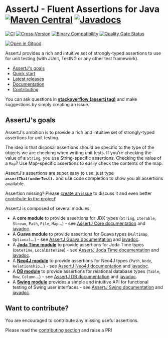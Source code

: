 # AssertJ - Fluent Assertions for Java [![Maven Central](https://img.shields.io/maven-central/v/org.assertj/assertj-core.svg?label=Maven%20Central)](https://search.maven.org/search?q=g:%22org.assertj%22%20AND%20a:%22assertj-core%22) [![Javadocs](http://www.javadoc.io/badge/org.assertj/assertj-core.svg)](http://www.javadoc.io/doc/org.assertj/assertj-core)

[![CI](https://github.com/assertj/assertj/actions/workflows/main.yml/badge.svg?branch=main)](https://github.com/assertj/assertj/actions/workflows/main.yml?query=branch%3Amain)
[![Cross-Version](https://github.com/assertj/assertj/actions/workflows/cross-version.yml/badge.svg?branch=main)](https://github.com/assertj/assertj/actions/workflows/cross-version.yml?query=branch%3Amain)
[![Binary Compatibility](https://github.com/assertj/assertj/actions/workflows/binary-compatibility.yml/badge.svg?branch=main)](https://github.com/assertj/assertj/actions/workflows/binary-compatibility.yml?query=branch%3Amain)
[![Quality Gate Status](https://sonarcloud.io/api/project_badges/measure?project=joel-costigliola_assertj-core&metric=alert_status)](https://sonarcloud.io/dashboard?id=joel-costigliola_assertj-core)

[![Open in Gitpod](https://gitpod.io/button/open-in-gitpod.svg)](https://gitpod.io/from-referrer/)

AssertJ provides a rich and intuitive set of strongly-typed assertions to use for unit testing (with JUnit, TestNG or any other test framework).

* [AssertJ's goals](#goals)
* [Quick start](https://assertj.github.io/doc/#assertj-core-quick-start)
* [Latest releases](https://assertj.github.io/doc/#assertj-core-release-notes)
* [Documentation](https://assertj.github.io/doc/#assertj-core)
* [Contributing](#contributing)

You can ask questions in [**stackoverflow (assertj tag)**](https://stackoverflow.com/questions/tagged/assertj?mixed=1) and make suggestions by simply creating an issue.

## <a name="goals"/>AssertJ's goals</a>

AssertJ's ambition is to provide a rich and intuitive set of strongly-typed assertions for unit testing.

The idea is that disposal assertions should be specific to the type of the objects we are checking when writing unit tests. If you're checking the value of a `String`, you use String-specific assertions. Checking the value of a `Map`? Use Map-specific assertions to easily check the contents of the map.

AssertJ's assertions are super easy to use: just type **`assertThat(underTest).`** and use code completion to show you all assertions available.

Assertion missing? Please [create an issue](https://github.com/assertj/assertj/issues) to discuss it and even better [contribute to the project](https://github.com/assertj/assertj/blob/main/CONTRIBUTING.md)!


AssertJ is composed of several modules:
* A **core module** to provide assertions for JDK types (`String`, `Iterable`, `Stream`, `Path`, `File`, `Map`...) - see [AssertJ Core documentation](https://assertj.github.io/doc/#assertj-core-assertions-guide) and [javadoc](https://www.javadoc.io/doc/org.assertj/assertj-core/latest/index.html).
* A **Guava module** to provide assertions for Guava types (`Multimap`, `Optional`...) - see [AssertJ Guava documentation](https://assertj.github.io/doc/#assertj-guava) and [javadoc](https://www.javadoc.io/doc/org.assertj/assertj-guava/latest/index.html).
* A **[Joda Time module](https://github.com/assertj/assertj-joda-time#readme)** to provide assertions for Joda Time types (`DateTime`, `LocalDateTime`) - see [AssertJ Joda Time documentation](http://joel-costigliola.github.io/assertj/assertj-joda-time.html) and  [javadoc](https://www.javadoc.io/doc/org.assertj/assertj-joda-time/latest/index.html).
* A **[Neo4J module](https://github.com/assertj/assertj-neo4j#readme)** to provide assertions for Neo4J types (`Path`, `Node`, `Relationship`...) - see [AssertJ Neo4J documentation](http://joel-costigliola.github.io/assertj/assertj-neo4j.html) and [javadoc](https://www.javadoc.io/doc/org.assertj/assertj-neo4j/latest/index.html).
* A **[DB module](https://github.com/assertj/assertj-db#readme)** to provide assertions for relational database types (`Table`, `Row`, `Column`...) - see [AssertJ DB documentation](https://assertj.github.io/doc/#assertj-db) and [javadoc](https://www.javadoc.io/doc/org.assertj/assertj-db/latest/index.html).
* A **[Swing module](https://github.com/assertj/assertj-swing#readme)** provides a simple and intuitive API for functional testing of Swing user interfaces - see [AssertJ Swing documentation](http://joel-costigliola.github.io/assertj/assertj-swing.html) and [javadoc](https://www.javadoc.io/doc/org.assertj/assertj-swing/latest/index.html).

## <a name="contributing"/>Want to contribute?</a>

You are encouraged to contribute any missing useful assertions. 

Please read the [contributing section](https://github.com/assertj/assertj/blob/main/CONTRIBUTING.md) and raise a PR!
